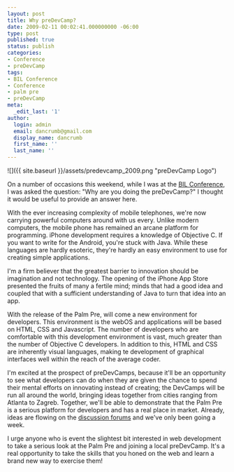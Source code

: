 ```yaml
---
layout: post
title: Why preDevCamp?
date: 2009-02-11 00:02:41.000000000 -06:00
type: post
published: true
status: publish
categories:
- Conference
- preDevCamp
tags:
- BIL Conference
- Conference
- palm pre
- preDevCamp
meta:
  _edit_last: '1'
author:
  login: admin
  email: dancrumb@gmail.com
  display_name: dancrumb
  first_name: ''
  last_name: ''
---
```

![]({{ site.baseurl }}/assets/predevcamp_2009.png "preDevCamp Logo")

On a number of occasions this weekend, while I was at the [BIL Conference](http://bilconference.com/), I was asked the question: "Why are you doing the preDevCamp?" I thought it would be useful to provide an answer here.

With the ever increasing complexity of mobile telephones, we're now carrying powerful computers around with us every. Unlike modern computers, the mobile phone has remained an arcane platform for programming. iPhone development requires a knowledge of Objective C. If you want to write for the Android, you're stuck with Java. While these languages are hardly esoteric, they're hardly an easy environment to use for creating simple applications.

I'm a firm believer that the greatest barrier to innovation should be imagination and not technology. The opening of the iPhone App Store presented the fruits of many a fertile mind; minds that had a good idea and coupled that with a sufficient understanding of Java to turn that idea into an app.

With the release of the Palm Pre, will come a new environment for developers. This environment is the webOS and applications will be based on HTML, CSS and Javascript. The number of developers who are comfortable with this development environment is vast, much greater than the number of Objective C developers. In addition to this, HTML and CSS are inherently visual languages, making te development of graphical interfaces well within the reach of the average coder.

I'm excited at the prospect of preDevCamps, because it'll be an opportunity to see what developers can do when they are given the chance to spend their mental efforts on innovating instead of creating; the DevCamps will be run all around the world, bringing ideas together from cities ranging from Atlanta to Zagreb. Together, we'll be able to demonstrate that the Palm Pre is a serious platform for developers and has a real place in market. Already, ideas are flowing on the [discussion forums](http://predevcamp.org/discussions) and we've only been going a week.

I urge anyone who is event the slightest bit interested in web development to take a serious look at the Palm Pre and joining a local preDevCamp. It's a real opportunity to take the skills that you honed on the web and learn a brand new way to exercise them!
